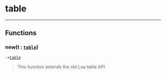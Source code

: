 # table<a name="table"></a>  

<!-- toc -->
  

---  
## Functions
### new(t : [`table`](../../API/builtins/table.md))<a name="new"></a>
`->`[`table`](../../API/builtins/table.md)  

> This function extends the std Lua table API  

